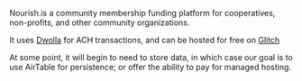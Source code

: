 Nourish.is a community membership funding platform for cooperatives, non-profits, and other community organizations.

It uses [Dwolla](https://www.dwolla.com) for ACH transactions, and can be hosted for free on [Glitch](https://glitch.com)

At some point, it will begin to need to store data, in which case our goal is to use AirTable for persistence; or offer the ability to pay for managed hosting.
